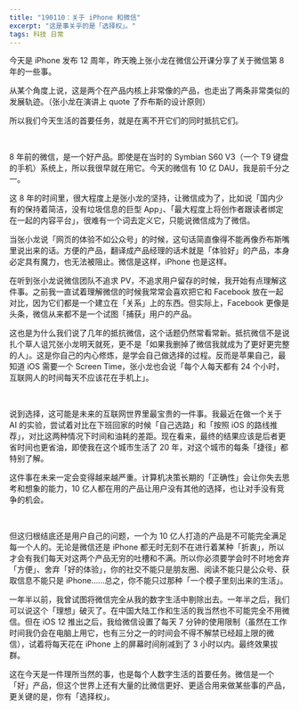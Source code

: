 ```yaml
---
title: "190110：关于 iPhone 和微信"
excerpt: "这是事关乎的是「选择权」。"
tags: 科技 日常
---
```


今天是 iPhone 发布 12 周年，昨天晚上张小龙在微信公开课分享了关于微信第 8 年的一些事。

从某个角度上说，这是两个在产品内核上非常像的产品，也走出了两条非常类似的发展轨迹。（张小龙在演讲上 quote 了乔布斯的设计原则）

所以我们今天生活的首要任务，就是在离不开它们的同时抵抗它们。

<br>

8 年前的微信，是一个好产品。即使是在当时的 Symbian S60 V3（一个 T9 键盘的手机）系统上，所以我很早就在用它。今天的微信有 10 亿 DAU，我是前千分之一。

这 8 年的时间里，很大程度上是张小龙的坚持，让微信成为了，比如说「国内少有的保持着简洁，没有垃圾信息的巨型 App」、「最大程度上将创作者跟读者绑定在一起的内容平台」，很难有一个词去定义它，只能说微信成为了微信。

当张小龙说「网页的体验不如公众号」的时候，这句话简直像得不能再像乔布斯嘴里说出来的话。方便的产品，翻译成产品经理的话术就是「体验好」的产品，本身必定具有魔力，也无法被阻止。微信是这样，iPhone 也是这样。

在听到张小龙说微信团队不追求 PV，不追求用户留存的时候，我开始有点理解这件事。之前我一直试着理解微信的时候我常常会喜欢把它和 Facebook 放在一起对比，因为它们都是一个建立在「关系」上的东西。但实际上，Facebook 更像是头条，微信从来都不是一个试图「捕获」用户的产品。

这也是为什么我们说了几年的抵抗微信，这个话题仍然常看常新。抵抗微信不是说扎个草人诅咒张小龙明天就死，更不是「如果我删掉了微信我就成为了更好更完整的人」。这是你自己的内心修炼，是学会自己做选择的过程。反而是苹果自己，最知道 iOS 需要一个 Screen Time，张小龙也会说「每个人每天都有 24 个小时，互联网人的时间每天不应该花在手机上」。

<br>

说到选择，这可能是未来的互联网世界里最宝贵的一件事。我最近在做一个关于 AI 的实验，尝试着对比在下班回家的时候「自己选路」和「按照 iOS 的路线推荐」，对比这两种情况下时间和油耗的差距。现在看来，最终的结果应该是后者更省时间也更省油，即使我在这个城市生活了 20 年，对这个城市的每条「捷径」都特别了解。

这件事在未来一定会变得越来越严重。计算机决策长期的「正确性」会让你失去思考和想象的能力，10 亿人都在用的产品让用户没有其他的选择，也让对手没有竞争的机会。

<br>

但这归根结底还是用户自己的问题，一个为 10 亿人打造的产品是不可能完全满足每一个人的。无论是微信还是 iPhone 都无时无刻不在进行着某种「折衷」，所以才会有我们每天对这两个产品无穷的吐槽和不满。所以你必须要学会时不时地舍弃「方便」、舍弃「好的体验」，你的社交不能只是朋友圈、阅读不能只是公众号、获取信息不能只是 iPhone……总之，你不能只过那种「一个模子里刻出来的生活」。

一年半以前，我曾试图将微信完全从我的数字生活中剔除出去。一年半之后，我们可以说这个「理想」破灭了。在中国大陆工作和生活的我当然也不可能完全不用微信。但在 iOS 12 推出之后，我给微信设置了每天 7 分钟的使用限制（虽然在工作时间我仍会在电脑上用它，也有三分之一的时间会不得不解禁已经超上限的微信），试着将每天花在 iPhone 上的屏幕时间削减到了 3 小时以内。最终效果拔群。

这在今天是一件理所当然的事，也是每个人数字生活的首要任务。微信是一个「好」产品，但这个世界上还有大量的比微信更好、更适合用来做某些事的产品，更关键的是，你有「选择权」。
